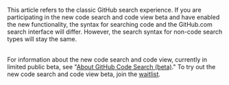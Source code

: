 This article refers to the classic GitHub search experience. If you are participating in the new code search and code view beta and have enabled the new functionality, the syntax for searching code and the GitHub.com search interface will differ. However, the search syntax for non-code search types will stay the same. <br><br>

For information about the new code search and code view, currently in limited public beta, see "[About GitHub Code Search (beta)](/search-github/github-code-search/about-github-code-search.md)." To try out the new code search and code view beta, join the [waitlist](https://github.com/features/code-search-code-view/signup).